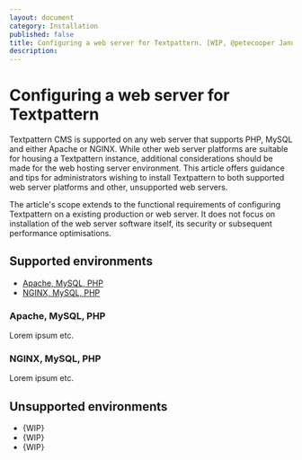 ```yaml
---
layout: document
category: Installation
published: false
title: Configuring a web server for Textpattern. [WIP, @petecooper January 2018]
description:
---
```


# Configuring a web server for Textpattern

Textpattern CMS is supported on any web server that supports PHP, MySQL and either Apache or NGINX. While other web server platforms are suitable for housing a Textpattern instance, additional considerations should be made for the web hosting server environment. This article offers guidance and tips for administrators wishing to install Textpattern to both supported web server platforms and other, unsupported web servers.

The article's scope extends to the functional requirements of configuring Textpattern on a existing production or web server. It does not focus on installation of the web server software itself, its security or subsequent performance optimisations.

## Supported environments

* [Apache, MySQL, PHP](#apache-mysql-php)
* [NGINX, MySQL, PHP](#nginx-mysql-php)

### Apache, MySQL, PHP

Lorem ipsum etc.

### NGINX, MySQL, PHP

Lorem ipsum etc.

## Unsupported environments

* {WIP}
* {WIP}
* {WIP}
